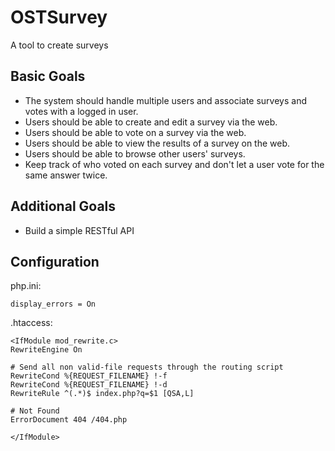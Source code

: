 # OSTSurvey

A tool to create surveys

## Basic Goals

* The system should handle multiple users and associate surveys and votes with a logged in user.
* Users should be able to create and edit a survey via the web.
* Users should be able to vote on a survey via the web.
* Users should be able to view the results of a survey on the web.
* Users should be able to browse other users' surveys.
* Keep track of who voted on each survey and don't let a user vote for the same answer twice.

## Additional Goals

* Build a simple RESTful API

## Configuration

php.ini:

```
display_errors = On
```

.htaccess:

```
<IfModule mod_rewrite.c>
RewriteEngine On

# Send all non valid-file requests through the routing script
RewriteCond %{REQUEST_FILENAME} !-f
RewriteCond %{REQUEST_FILENAME} !-d
RewriteRule ^(.*)$ index.php?q=$1 [QSA,L]

# Not Found
ErrorDocument 404 /404.php

</IfModule>
```